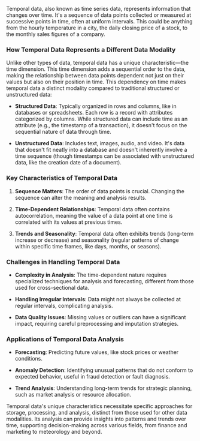 Temporal data, also known as time series data, represents information that changes over time. It's a sequence of data points collected or measured at successive points in time, often at uniform intervals. This could be anything from the hourly temperature in a city, the daily closing price of a stock, to the monthly sales figures of a company.

### How Temporal Data Represents a Different Data Modality

Unlike other types of data, temporal data has a unique characteristic—the time dimension. This time dimension adds a sequential order to the data, making the relationship between data points dependent not just on their values but also on their position in time. This dependency on time makes temporal data a distinct modality compared to traditional structured or unstructured data:

- **Structured Data**: Typically organized in rows and columns, like in databases or spreadsheets. Each row is a record with attributes categorized by columns. While structured data can include time as an attribute (e.g., the timestamp of a transaction), it doesn't focus on the sequential nature of data through time.

- **Unstructured Data**: Includes text, images, audio, and video. It's data that doesn't fit neatly into a database and doesn't inherently involve a time sequence (though timestamps can be associated with unstructured data, like the creation date of a document).

### Key Characteristics of Temporal Data

1. **Sequence Matters**: The order of data points is crucial. Changing the sequence can alter the meaning and analysis results.

2. **Time-Dependent Relationships**: Temporal data often contains autocorrelation, meaning the value of a data point at one time is correlated with its values at previous times.

3. **Trends and Seasonality**: Temporal data often exhibits trends (long-term increase or decrease) and seasonality (regular patterns of change within specific time frames, like days, months, or seasons).

### Challenges in Handling Temporal Data

- **Complexity in Analysis**: The time-dependent nature requires specialized techniques for analysis and forecasting, different from those used for cross-sectional data.
  
- **Handling Irregular Intervals**: Data might not always be collected at regular intervals, complicating analysis.

- **Data Quality Issues**: Missing values or outliers can have a significant impact, requiring careful preprocessing and imputation strategies.

### Applications of Temporal Data Analysis

- **Forecasting**: Predicting future values, like stock prices or weather conditions.
  
- **Anomaly Detection**: Identifying unusual patterns that do not conform to expected behavior, useful in fraud detection or fault diagnosis.

- **Trend Analysis**: Understanding long-term trends for strategic planning, such as market analysis or resource allocation.

Temporal data's unique characteristics necessitate specific approaches for storage, processing, and analysis, distinct from those used for other data modalities. Its analysis can provide insights into patterns and trends over time, supporting decision-making across various fields, from finance and marketing to meteorology and beyond.
